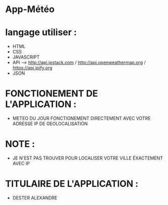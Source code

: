 # App-Météo
# langage utiliser :
- HTML 
- CSS
- JAVASCRIPT
- API --> http://api.ipstack.com / http://api.openweathermap.org / https://api.ipify.org 
- JSON 
 
 # FONCTIONEMENT DE L'APPLICATION : 
 - METEO DU JOUR FONCTIONEMENT DIRECTEMENT AVEC VOTRE ADRESSE IP DE GEOLOCALISATION 

 # NOTE : 
- JE N'EST PAS TROUVER POUR LOCALISER VOTRE VILLE ÉXACTEMENT AVEC IP 

 # TITULAIRE DE L'APPLICATION : 
 - DESTER ALEXANDRE 









